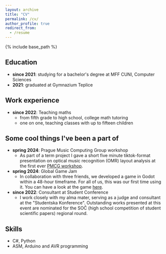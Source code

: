 ```yaml
---
layout: archive
title: "CV"
permalink: /cv/
author_profile: true
redirect_from:
  - /resume
---
```


{% include base_path %}

## Education

* **since 2021**: studying for a bachelor's degree at MFF CUNI, Computer Sciences
* **2021**: graduated at Gymnazium Teplice

## Work experience

* **since 2022**: Teaching maths
  * from fifth grade to high school, college math tutoring
  * one on one, teaching classes with up to fifteen children

## Some cool things I've been a part of


* **spring 2024**: Prague Music Computing Group workshop
  * As part of a term project I gave a short five minute tiktok-format presentation on optical music recognition (OMR) layout analysis at the first ever [PMCG workshop](https://ufal.mff.cuni.cz/events/prague-music-computing-group-workshop).
* **spring 2024**: Global Game Jam
  * In collaboration with three friends, we developed a game in Godot within a 48-hour timeframe. For all of us, this was our first time using it. You can have a look at the game [here](https://globalgamejam.org/games/2024/happy-mix-9).
* **since 2022**: Consultant at Student Conference
  * I work closely with my alma mater, serving as a judge and consultant at the "Studentska Konference". Outstanding works presented at this event are nominated for the SOČ (high school competition of student scientific papers) regional round.

## Skills

* C#, Python
* ASM, Arduino and AVR programming